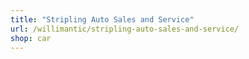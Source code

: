 ```yaml
---
title: "Stripling Auto Sales and Service"
url: /willimantic/stripling-auto-sales-and-service/
shop: car
---
```


